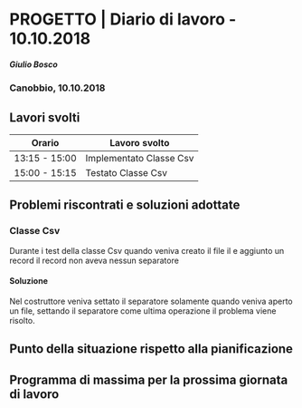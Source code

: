 

# PROGETTO | Diario di lavoro - 10.10.2018
##### Giulio Bosco
### Canobbio, 10.10.2018

## Lavori svolti


|Orario        |Lavoro svolto                 |
|--------------|------------------------------|
|13:15 - 15:00 |Implementato Classe Csv |
|15:00 - 15:15 |Testato Classe Csv |

##  Problemi riscontrati e soluzioni adottate
### Classe Csv
Durante i test della classe Csv quando veniva creato il file il e aggiunto un record il record non aveva nessun separatore
#### Soluzione
Nel costruttore veniva settato il separatore solamente quando veniva aperto un file, settando il separatore come ultima operazione
il problema viene risolto.

##  Punto della situazione rispetto alla pianificazione


## Programma di massima per la prossima giornata di lavoro
